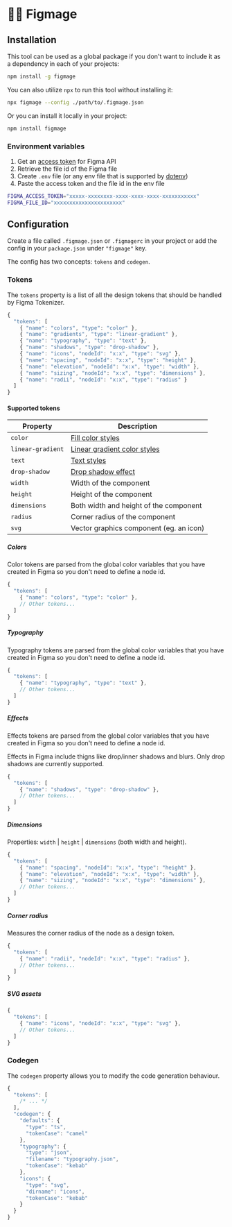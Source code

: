 # 🧙‍♂️ Figmage

## Installation

This tool can be used as a global package if you don't want to include it as a dependency in each of your projects:

```sh
npm install -g figmage
```

You can also utilize `npx` to run this tool without installing it:

```sh
npx figmage --config ./path/to/.figmage.json
```

Or you can install it locally in your project:

```sh
npm install figmage
```

### Environment variables

1. Get an [access token](https://www.figma.com/developers/api#access-tokens) for Figma API
2. Retrieve the file id of the Figma file
3. Create `.env` file (or any env file that is supported by [dotenv](https://github.com/motdotla/dotenv))
4. Paste the access token and the file id in the env file

```sh
FIGMA_ACCESS_TOKEN="xxxxx-xxxxxxxx-xxxx-xxxx-xxxx-xxxxxxxxxxx"
FIGMA_FILE_ID="xxxxxxxxxxxxxxxxxxxxxx"
```

## Configuration

Create a file called `.figmage.json` or `.figmagerc` in your project or add the config in your `package.json` under `"figmage"` key.

The config has two concepts: `tokens` and `codegen`.

### Tokens

The `tokens` property is a list of all the design tokens that should be handled by Figma Tokenizer.

```js
{
  "tokens": [
    { "name": "colors", "type": "color" },
    { "name": "gradients", "type": "linear-gradient" },
    { "name": "typography", "type": "text" },
    { "name": "shadows", "type": "drop-shadow" },
    { "name": "icons", "nodeId": "x:x", "type": "svg" },
    { "name": "spacing", "nodeId": "x:x", "type": "height" },
    { "name": "elevation", "nodeId": "x:x", "type": "width" },
    { "name": "sizing", "nodeId": "x:x", "type": "dimensions" },
    { "name": "radii", "nodeId": "x:x", "type": "radius" }
  ]
}
```

#### Supported tokens

| Property          | Description                                                                                                                                                |
| ----------------- | ---------------------------------------------------------------------------------------------------------------------------------------------------------- |
| `color`           | [Fill color styles](https://help.figma.com/hc/en-us/articles/360038746534-Create-styles-for-colors-text-effects-and-layout-grids#Colors_paints)            |
| `linear-gradient` | [Linear gradient color styles](https://help.figma.com/hc/en-us/articles/360038746534-Create-styles-for-colors-text-effects-and-layout-grids#Colors_paints) |
| `text`            | [Text styles](https://help.figma.com/hc/en-us/articles/360038746534-Create-styles-for-colors-text-effects-and-layout-grids#Text)                           |
| `drop-shadow`     | [Drop shadow effect](https://help.figma.com/hc/en-us/articles/360038746534-Create-styles-for-colors-text-effects-and-layout-grids#Effects)                 |
| `width`           | Width of the component                                                                                                                                     |
| `height`          | Height of the component                                                                                                                                    |
| `dimensions`      | Both width and height of the component                                                                                                                     |
| `radius`          | Corner radius of the component                                                                                                                             |
| `svg`             | Vector graphics component (eg. an icon)                                                                                                                    |

##### Colors

Color tokens are parsed from the global color variables that you have created in Figma so you don't need to define a node id.

```js
{
  "tokens": [
    { "name": "colors", "type": "color" },
    // Other tokens...
  ]
}
```

##### Typography

Typography tokens are parsed from the global color variables that you have created in Figma so you don't need to define a node id.

```js
{
  "tokens": [
    { "name": "typography", "type": "text" },
    // Other tokens...
  ]
}
```

##### Effects

Effects tokens are parsed from the global color variables that you have created in Figma so you don't need to define a node id.

Effects in Figma include thigns like drop/inner shadows and blurs. Only drop shadows are currently supported.

```js
{
  "tokens": [
    { "name": "shadows", "type": "drop-shadow" },
    // Other tokens...
  ]
}
```

##### Dimensions

Properties: `width` | `height` | `dimensions` (both width and height).

```js
{
  "tokens": [
    { "name": "spacing", "nodeId": "x:x", "type": "height" },
    { "name": "elevation", "nodeId": "x:x", "type": "width" },
    { "name": "sizing", "nodeId": "x:x", "type": "dimensions" },
    // Other tokens...
  ]
}
```

##### Corner radius

Measures the corner radius of the node as a design token.

```js
{
  "tokens": [
    { "name": "radii", "nodeId": "x:x", "type": "radius" },
    // Other tokens...
  ]
}
```

##### SVG assets

```js
{
  "tokens": [
    { "name": "icons", "nodeId": "x:x", "type": "svg" },
    // Other tokens...
  ]
}
```

### Codegen

The `codegen` property allows you to modify the code generation behaviour.

```js
{
  "tokens": [
    /* ... */
  ],
  "codegen": {
    "defaults": {
      "type": "ts",
      "tokenCase": "camel"
    },
    "typography": {
      "type": "json",
      "filename": "typography.json",
      "tokenCase": "kebab"
    },
    "icons": {
      "type": "svg",
      "dirname": "icons",
      "tokenCase": "kebab"
    }
  }
}
```
